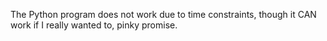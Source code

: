 The Python program does not work due to time constraints, though it CAN work if I really wanted to, pinky promise.
